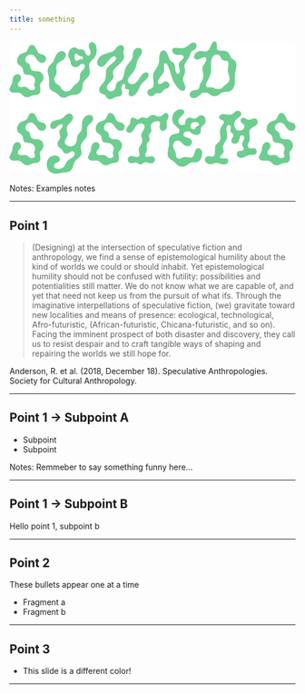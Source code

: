 ```yaml
---
title: something
---
```

![titleImage](assets/images/soundSysPicnic_g_al.png)

Notes: Examples notes

---

## Point 1 

> (Designing) at the intersection of speculative fiction and anthropology, we find a sense of epistemological humility about the kind of worlds we could or should inhabit. Yet epistemological humility should not be confused with futility: possibilities and potentialities still matter. We do not know what we are capable of, and yet that need not keep us from the pursuit of what ifs. Through the imaginative interpellations of speculative fiction, (we) gravitate toward new localities and means of presence: ecological, technological, Afro-futuristic, (African-futuristic, Chicana-futuristic, and so on). Facing the imminent prospect of both disaster and discovery, they call us to resist despair and to craft tangible ways of shaping and repairing the worlds we still hope for.

Anderson, R. et al. (2018, December 18). Speculative Anthropologies. Society for Cultural Anthropology.

---

<!-- .element: data-background-image="assets/images/soundSysPicnic_g_al.png" -->
## Point 1 -> Subpoint A

* Subpoint
* Subpoint

Notes: Remmeber to say something funny here...

---
<!-- <iframe width="560" height="315" src="https://www.youtube.com/embed/0fKBhvDjuy0?si=CZ6ekXglnuMQD5ug" title="YouTube video player" frameborder="0" allow="accelerometer; autoplay; clipboard-write; encrypted-media; gyroscope; picture-in-picture; web-share" allowfullscreen></iframe> -->
## Point 1 -> Subpoint B

Hello point 1, subpoint b

---

## Point 2

These bullets appear one at a time

* Fragment a <!-- .element: class="fragment" data-fragment-index="1" -->
* Fragment b <!-- .element: class="fragment" data-fragment-index="2" -->

---

<!-- .slide: data-background="#81ceff" -->
## Point 3

* This slide is a different color!

------
